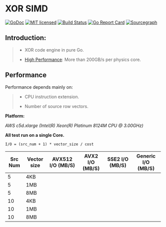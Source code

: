 # XOR SIMD

[![GoDoc][1]][2] [![MIT licensed][3]][4] [![Build Status][5]][6] [![Go Report Card][7]][8] [![Sourcegraph][9]][10]

[1]: https://godoc.org/github.com/templexxx/xorsimd?status.svg
[2]: https://godoc.org/github.com/templexxx/xorsimd
[3]: https://img.shields.io/badge/license-MIT-blue.svg
[4]: LICENSE
[5]: https://github.com/templexxx/xorsimd/workflows/unit-test/badge.svg
[6]: https://github.com/templexxx/xorsimd
[7]: https://goreportcard.com/badge/github.com/templexxx/xorsimd
[8]: https://goreportcard.com/report/github.com/templexxx/xorsimd
[9]: https://sourcegraph.com/github.com/templexxx/xorsimd/-/badge.svg
[10]: https://sourcegraph.com/github.com/templexxx/xorsimd?badge

## Introduction:

>- XOR code engine in pure Go.
>
>- [High Performance](https://github.com/templexxx/xorsimd#performance): 
More than 200GB/s per physics core. 

## Performance

Performance depends mainly on:

>- CPU instruction extension.
>
>- Number of source row vectors.

**Platform:** 

*AWS c5d.xlarge (Intel(R) Xeon(R) Platinum 8124M CPU @ 3.00GHz)*

**All test run on a single Core.**

`I/O = (src_num + 1) * vector_size / cost`

| Src Num  | Vector size | AVX512 I/O (MB/S) |  AVX2 I/O (MB/S) |SSE2 I/O (MB/S) |Generic I/O (MB/S) |
|-------|-------------|-------------|---------------|---------------|---------------|
|5|4KB|         |         |        |       |
|5|1MB|         |    	      |          |        |
|5|8MB|          |          |        |        |
|10|4KB|         |         |          |        |
|10|1MB|        |        |        |       |
|10|8MB|         |           |          |       |
